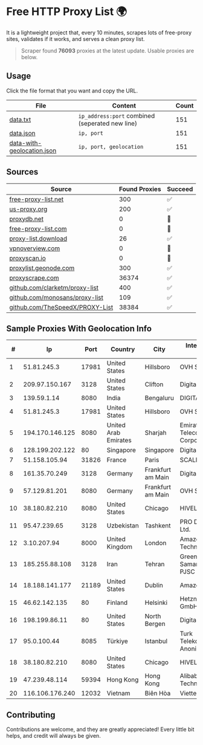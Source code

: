 
# Free HTTP Proxy List 🌍

It is a lightweight project that, every 10 minutes, scrapes lots of free-proxy sites, validates if it works, and serves a clean proxy list.


> Scraper found **76093** proxies at the latest update. Usable proxies are below.

## Usage

Click the file format that you want and copy the URL.


|File|Content|Count|
|----|-------|-----|
|[data.txt](https://raw.githubusercontent.com/themiralay/Proxy-List-World/master/data.txt)|`ip_address:port` combined (seperated new line)|151|
|[data.json](https://raw.githubusercontent.com/themiralay/Proxy-List-World/master/data.json)|`ip, port`|151|
|[data-with-geolocation.json](https://raw.githubusercontent.com/themiralay/Proxy-List-World/master/data-with-geolocation.json)|`ip, port, geolocation`|151|

## Sources

|Source|Found Proxies|Succeed|
|------|-------------|-------|
|[free-proxy-list.net](https://free-proxy-list.net)|300|✅|
|[us-proxy.org](https://www.us-proxy.org)|200|✅|
|[proxydb.net](http://proxydb.net)|0|🚫|
|[free-proxy-list.com](https://free-proxy-list.com/?page=&port=&type%5B%5D=http&type%5B%5D=https&up_time=0&search=Search)|0|🚫|
|[proxy-list.download](https://www.proxy-list.download/HTTP)|26|✅|
|[vpnoverview.com](https://vpnoverview.com/privacy/anonymous-browsing/free-proxy-servers)|0|🚫|
|[proxyscan.io](https://www.proxyscan.io)|0|🚫|
|[proxylist.geonode.com](https://proxylist.geonode.com/api/proxy-list?limit=300&page=1&sort_by=lastChecked&sort_type=desc&protocols=http,https)|300|✅|
|[proxyscrape.com](https://api.proxyscrape.com/v2/?request=displayproxies&protocol=http&timeout=10000&country=all&ssl=all&anonymity=all)|36374|✅|
|[github.com/clarketm/proxy-list](https://raw.githubusercontent.com/clarketm/proxy-list/master/proxy-list-raw.txt)|400|✅|
|[github.com/monosans/proxy-list](https://raw.githubusercontent.com/monosans/proxy-list/main/proxies/http.txt)|109|✅|
|[github.com/TheSpeedX/PROXY-List](https://raw.githubusercontent.com/TheSpeedX/PROXY-List/master/http.txt)|38384|✅|


## Sample Proxies With Geolocation Info

|#|Ip|Port|Country|City|Internet Service Provider|
|-|--|----|-------|----|-------------------------|
|1|51.81.245.3|17981|United States|Hillsboro|OVH SAS|
|2|209.97.150.167|3128|United States|Clifton|DigitalOcean, LLC|
|3|139.59.1.14|8080|India|Bengaluru|DIGITALOCEAN|
|4|51.81.245.3|17981|United States|Hillsboro|OVH SAS|
|5|194.170.146.125|8080|United Arab Emirates|Sharjah|Emirates Telecommunications Corporation|
|6|128.199.202.122|80|Singapore|Singapore|DigitalOcean, LLC|
|7|51.158.105.94|31826|France|Paris|SCALEWAY|
|8|161.35.70.249|3128|Germany|Frankfurt am Main|DigitalOcean, LLC|
|9|57.129.81.201|8080|Germany|Frankfurt am Main|OVH SAS|
|10|38.180.82.210|8080|United States|Chicago|HIVELOCITY, Inc.|
|11|95.47.239.65|3128|Uzbekistan|Tashkent|PRO DATA-TECH Ltd.|
|12|3.10.207.94|8000|United Kingdom|London|Amazon Technologies Inc.|
|13|185.255.88.108|3128|Iran|Tehran|Green Web Samaneh Novin PJSC|
|14|18.188.141.177|21189|United States|Dublin|Amazon.com, Inc.|
|15|46.62.142.135|80|Finland|Helsinki|Hetzner Online GmbH|
|16|198.199.86.11|80|United States|North Bergen|DigitalOcean, LLC|
|17|95.0.100.44|8085|Türkiye|Istanbul|Turk Telekomunikasyon Anonim Sirketi|
|18|38.180.82.210|8080|United States|Chicago|HIVELOCITY, Inc.|
|19|47.239.48.114|59394|Hong Kong|Hong Kong|Alibaba (US) Technology Co., Ltd.|
|20|116.106.176.240|12032|Vietnam|Biên Hòa|Viettel Corporation|



## Contributing

Contributions are welcome, and they are greatly appreciated! Every
little bit helps, and credit will always be given.

